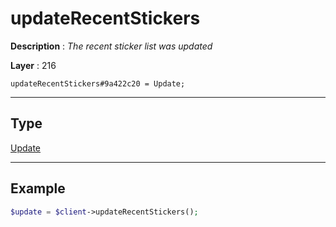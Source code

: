 # updateRecentStickers

**Description** : *The recent sticker list was updated*

**Layer** : 216

```tl
updateRecentStickers#9a422c20 = Update;
```

---

## Type

[Update](type/Update)

---

## Example

```php
$update = $client->updateRecentStickers();
```
